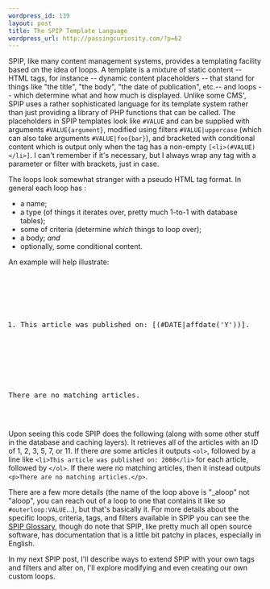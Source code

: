 ```yaml
--- 
wordpress_id: 139
layout: post
title: The SPIP Template Language
wordpress_url: http://passingcuriosity.com/?p=62
---
```

SPIP, like many content management systems, provides a templating facility based on the idea of loops. A template is a mixture of static content -- HTML tags, for instance -- dynamic content placeholders -- that stand for things like "the title", "the body", "the date of publication", etc.-- and loops -- which determine what and how much is displayed. Unlike some CMS', SPIP uses a rather sophisticated language for its template system rather than just providing a library of PHP functions that can be called. The placeholders in SPIP templates look like `#VALUE` and can be supplied with arguments `#VALUE{argument}`, modified using filters `#VALUE|uppercase` (which can also take arguments `#VALUE|foo{bar}`), and bracketed with conditional content which is output only when the tag has a non-empty `[<li>(#VALUE)</li>]`. I can't remember if it's necessary, but I always wrap any tag with a parameter or filter with brackets, just in case.

<!--more-->

The loops look somewhat stranger with a pseudo HTML tag format. In general each loop has :

 - a name;
 - a type (of things it iterates over, pretty much 1-to-1 with database tables);
 - some of criteria (determine *which* things to loop over);
 - a body; *and*
 - optionally, some conditional content.

An example will help illustrate:

<pre lang="spip">
    <B_aloop>
        <ol>
        <BOUCLE_aloop(ARTICLES){id_article IN 1,2,3,5,7,11}>
            <li>This article was published on: [(#DATE|affdate('Y'))].</li>
        </BOUCLE_aloop>
        </ol>
    </B_aloop>
        <p>There are no matching articles.</p>
    <//B_aloop>
</pre>

Upon seeing this code SPIP does the following (along with some other stuff in the database and caching layers). It retrieves all of the articles with an ID of 1, 2, 3, 5, 7, or 11. If there *are* some articles it outputs `<ol>`, followed by a line like `<li>This article was published on: 2008</li>` for each article, followed by `</ol>`. If there were no matching articles, then it instead outputs `<p>There are no matching articles.</p>`.

There are a few more details (the name of the loop above is "_aloop" not "aloop", you can reach out of a loop to one that contains it like so `#outerloop:VALUE`...), but that's basically it. For more details about the specific loops, criteria, tags, and filters available in SPIP you can see the [SPIP Glossary](http://www.spip.net/@?lang=en), though do note that SPIP, like pretty much all open source software, has documentation that is a little bit patchy in places, especially in English.

In my next SPIP post, I'll describe ways to extend SPIP with your own tags and filters and alter on, I'll explore modifying and even creating our own custom loops.
